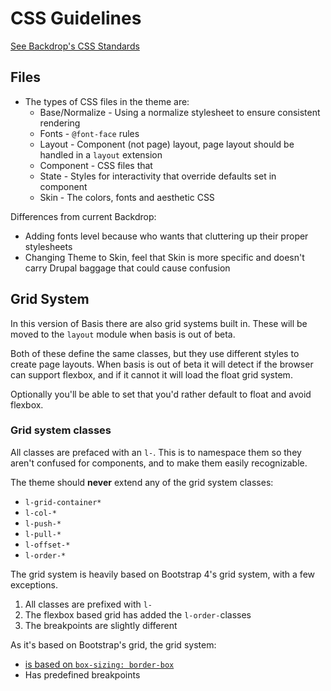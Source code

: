 # CSS Guidelines

[See Backdrop's CSS Standards](https://api.backdropcms.org/css-standards)

## Files
* The types of CSS files in the theme are:
	* Base/Normalize - Using a normalize stylesheet to ensure consistent rendering
	* Fonts - `@font-face` rules
	* Layout - Component (not page) layout, page layout should be handled in a `layout` extension
	* Component - CSS files that 
	* State - Styles for interactivity that override defaults set in component
	* Skin - The colors, fonts and aesthetic CSS

Differences from current Backdrop:
* Adding fonts level because who wants that cluttering up their proper stylesheets
* Changing Theme to Skin, feel that Skin is more specific and doesn't carry Drupal baggage that could cause confusion

## Grid System
In this version of Basis there are also grid systems built in. These will be moved to the `layout` module when basis is out of beta.

Both of these define the same classes, but they use different styles to create page layouts. When basis is out of beta it will detect if the browser can support flexbox, and if it cannot it will load the float grid system.

Optionally you'll be able to set that you'd rather default to float and avoid flexbox.

### Grid system classes
All classes are prefaced with an `l-`. This is to namespace them so they aren't confused for components, and to make them easily recognizable.

The theme should **never** extend any of the grid system classes:
* `l-grid-container*`
* `l-col-*`
* `l-push-*`
* `l-pull-*`
* `l-offset-*`
* `l-order-*`

The grid system is heavily based on Bootstrap 4's grid system, with a few exceptions.
1. All classes are prefixed with `l-`
2. The flexbox based grid has added the `l-order-`classes
3. The breakpoints are slightly different

As it's based on Bootstrap's grid, the grid system:
* [is based on `box-sizing: border-box`](http://v4-alpha.getbootstrap.com/getting-started/introduction/#box-sizing)
* Has predefined breakpoints